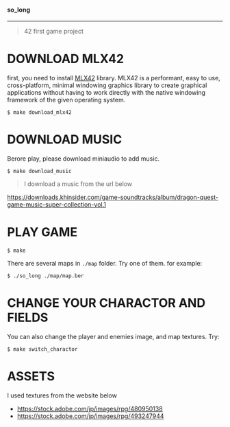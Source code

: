 #### so_long
___
> 42 first game project

# DOWNLOAD MLX42

first, you need to install [MLX42](https://github.com/codam-coding-college/MLX42) library.
MLX42 is a performant, easy to use, cross-platform, minimal windowing graphics library to create graphical applications without having to work directly with the native windowing framework of the given operating system.

```shell
$ make download_mlx42
```

# DOWNLOAD MUSIC

Berore play, please download miniaudio to add music.

```shell
$ make download_music
```

> I download a music from the url below

https://downloads.khinsider.com/game-soundtracks/album/dragon-quest-game-music-super-collection-vol.1


# PLAY GAME

```shell
$ make
```

There are several maps in `./map` folder. Try one of them.
for example:

```shell
$ ./so_long ./map/map.ber
```

# CHANGE YOUR CHARACTOR AND FIELDS

You can also change the player and enemies image, and map textures.
Try:

```shell
$ make switch_charactor
```

# ASSETS

I used textures from the website below

- https://stock.adobe.com/jp/images/rpg/480950138
- https://stock.adobe.com/jp/images/rpg/493247944
